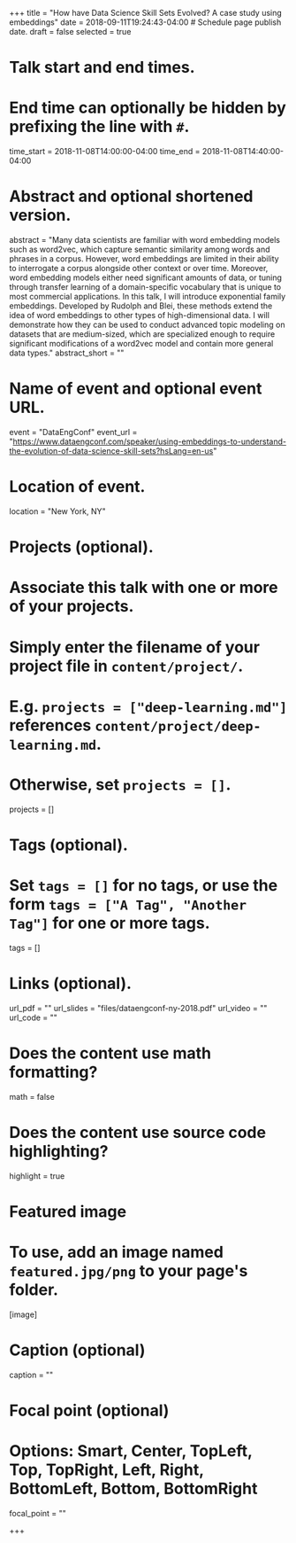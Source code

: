 +++
title = "How have Data Science Skill Sets Evolved? A case study using embeddings"
date = 2018-09-11T19:24:43-04:00  # Schedule page publish date.
draft = false
selected = true

# Talk start and end times.
#   End time can optionally be hidden by prefixing the line with `#`.
time_start = 2018-11-08T14:00:00-04:00
time_end = 2018-11-08T14:40:00-04:00

# Abstract and optional shortened version.
abstract = "Many data scientists are familiar with word embedding models such as word2vec, which capture semantic similarity among words and phrases in a corpus. However, word embeddings are limited in their ability to interrogate a corpus alongside other context or over time.  Moreover, word embedding models either need significant amounts of data, or tuning through transfer learning of a domain-specific vocabulary that is unique to most commercial applications. In this talk, I will introduce exponential family embeddings. Developed by Rudolph and Blei, these methods extend the idea of word embeddings to other types of high-dimensional data. I will demonstrate how they can be used to conduct advanced topic modeling on datasets that are medium-sized, which are specialized enough to require significant modifications of a word2vec model and contain more general data types."
abstract_short = ""

# Name of event and optional event URL.
event = "DataEngConf"
event_url = "https://www.dataengconf.com/speaker/using-embeddings-to-understand-the-evolution-of-data-science-skill-sets?hsLang=en-us"

# Location of event.
location = "New York, NY"

# Projects (optional).
#   Associate this talk with one or more of your projects.
#   Simply enter the filename of your project file in `content/project/`.
#   E.g. `projects = ["deep-learning.md"]` references `content/project/deep-learning.md`.
#   Otherwise, set `projects = []`.
projects = []

# Tags (optional).
#   Set `tags = []` for no tags, or use the form `tags = ["A Tag", "Another Tag"]` for one or more tags.
tags = []

# Links (optional).
url_pdf = ""
url_slides = "files/dataengconf-ny-2018.pdf"
url_video = ""
url_code = ""

# Does the content use math formatting?
math = false

# Does the content use source code highlighting?
highlight = true

# Featured image
# To use, add an image named `featured.jpg/png` to your page's folder. 
[image]
  # Caption (optional)
  caption = ""

  # Focal point (optional)
  # Options: Smart, Center, TopLeft, Top, TopRight, Left, Right, BottomLeft, Bottom, BottomRight
  focal_point = ""

+++
